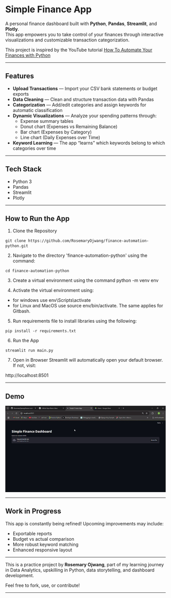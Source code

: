 # Simple Finance App
A personal finance dashboard built with **Python**, **Pandas**, **Streamlit**, and **Plotly**.  
This app empowers you to take control of your finances through interactive visualizations and customizable transaction categorization.

This project is inspired by the YouTube tutorial [How To Automate Your Finances with Python](https://youtu.be/wqBlmAWqa6A?si=o4ho_91djL6ZXHY0)


---

## Features

- **Upload Transactions** — Import your CSV bank statements or budget exports  
- **Data Cleaning** — Clean and structure transaction data with Pandas  
- **Categorization** — Add/edit categories and assign keywords for automatic classification  
- **Dynamic Visualizations** — Analyze your spending patterns through:
  - Expense summary tables
  - Donut chart (Expenses vs Remaining Balance)
  - Bar chart (Expenses by Category)
  - Line chart (Daily Expenses over Time)
- **Keyword Learning** — The app “learns” which keywords belong to which categories over time


---


## Tech Stack

- Python 3
- Pandas
- Streamlit
- Plotly

---

## How to Run the App

1. Clone the Repository
```
git clone https://github.com/RosemaryOjwang/finance-automation-python.git
```
2. Navigate to the directory 'finance-automation-python' using the command:
```
cd finance-automation-python
```
3. Create a virtual environment using the command python -m venv env

4. Activate the virtual environment using:  

  - for windows use env\Scripts\activate
  - for Linux and MacOS use source env/bin/activate. The same applies for Gitbash.
5. Run requirements file to install libraries using the following:
```
pip install -r requirements.txt
```
6. Run the App
```
streamlit run main.py
```
7. Open in Browser
Streamlit will automatically open your default browser. If not, visit:

http://localhost:8501

---

## Demo
![Demo](demo.gif)


---

## Work in Progress

This app is constantly being refined! Upcoming improvements may include:

- Exportable reports
- Budget vs actual comparison
- More robust keyword matching
- Enhanced responsive layout

---


This is a practice project by **Rosemary Ojwang**, part of my learning journey in Data Analytics, upskilling in Python, data storytelling, and dashboard development. 

Feel free to fork, use, or contribute!

---